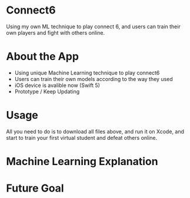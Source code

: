 # Connect6
Using my own ML technique to play connect 6, and users can train their own players and fight with others online.

# About the App
* Using unique Machine Learning technique to play connect6
* Users can train their own models according to the way they used
* iOS device is avalible now (Swift 5)
* Prototype / Keep Updating

# Usage
  All you need to do is to download all files above, and run it on Xcode, 
  and start to train your first virtual student and defeat others online.

# Machine Learning Explanation
  

# Future Goal
  
